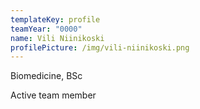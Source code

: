 ```yaml
---
templateKey: profile
teamYear: "0000"
name: Vili Niinikoski
profilePicture: /img/vili-niinikoski.png
---
```

Biomedicine, BSc

Active team member
